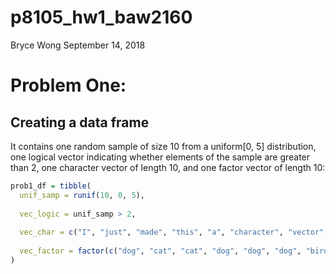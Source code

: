 p8105\_hw1\_baw2160
================
Bryce Wong
September 14, 2018

Problem One:
============

Creating a data frame
---------------------

It contains one random sample of size 10 from a uniform\[0, 5\] distribution, one logical vector indicating whether elements of the sample are greater than 2, one character vector of length 10, and one factor vector of length 10:

``` r
prob1_df = tibble(
  unif_samp = runif(10, 0, 5),
  
  vec_logic = unif_samp > 2,
  
  vec_char = c("I", "just", "made", "this", "a", "character", "vector", "of", "size", "ten"),
  
  vec_factor = factor(c("dog", "cat", "cat", "dog", "dog", "dog", "bird", "cat", "dog", "cat"))
)
```
